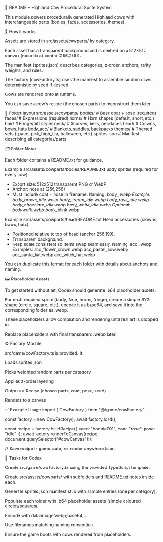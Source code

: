 📖 README – Highland Cow Procedural Sprite System

This module powers procedurally generated Highland cows with interchangeable parts (bodies, faces, accessories, themes).

🔧 How it works

Assets are stored in src/assets/cowparts/ by category.

Each asset has a transparent background and is centred on a 512×512 canvas (nose tip at centre (256,256)).

The manifest (sprites.json) describes categories, z-order, anchors, rarity weights, and rules.

The factory (cowFactory.ts) uses the manifest to assemble random cows, deterministic by seed if desired.

Cows are rendered onto <canvas> at runtime.

You can save a cow’s recipe (the chosen parts) to reconstruct them later.

📂 Folder layout
src/assets/cowparts/
  bodies/       # Base coat + pose (required)
  faces/        # Expressions (required)
  horns/        # Horn shapes (default, short, etc.)
  hair/         # Fringe/tuft styles
  neck/         # Scarves, bells, necklaces
  head/         # Crowns, bows, hats
  body_acc/     # Blankets, saddles, backpacks
  themes/       # Themed sets (space, pink_high_tea, halloween, etc.)
  sprites.json  # Manifest describing all categories/parts

🗂 Folder Notes

Each folder contains a README.txt for guidance.

Example src/assets/cowparts/bodies/README.txt
Body sprites (required for every cow).
- Export size: 512x512 transparent PNG or WebP
- Anchor: nose at (256,256)
- Must include coat + pose in filename.
Naming:
  body_<coat>_<pose>.webp
Example:
  body_brown_idle.webp
  body_cream_idle.webp
  body_rose_idle.webp
  body_chocolate_idle.webp
  body_white_idle.webp
Optional:
  body_<coat>_walk.webp
  body_<coat>_blink.webp

Example src/assets/cowparts/head/README.txt
Head accessories (crowns, bows, hats).
- Positioned relative to top of head (anchor 256,190).
- Transparent background.
- Keep scale consistent so items swap seamlessly.
Naming:
  acc_<item>.webp
Examples:
  acc_flower_crown.webp
  acc_pastel_bow.webp
  acc_santa_hat.webp
  acc_witch_hat.webp


You can duplicate this format for each folder with details about anchors and naming.

🖼 Placeholder Assets

To get started without art, Codex should generate .b64 placeholder assets:

For each required sprite (body, face, horns, fringe), create a simple SVG shape (circle, square, etc.), encode it as base64, and save it into the corresponding folder as .webp.

These placeholders allow compilation and rendering until real art is dropped in.

Replace placeholders with final transparent .webp later.

⚙️ Factory Module

src/game/cowFactory.ts is provided. It:

Loads sprites.json

Picks weighted random parts per category

Applies z-order layering

Outputs a Recipe (chosen parts, coat, pose, seed)

Renders to a canvas

✅ Example Usage
import { CowFactory } from "@/game/cowFactory";

const factory = new CowFactory();
await factory.load();

const recipe = factory.buildRecipe({ seed: "bonnie001", coat: "rose", pose: "idle" });
await factory.renderToCanvas(recipe, document.querySelector("#cowCanvas")!);

// Save recipe in game state, re-render anywhere later.

🚀 Tasks for Codex

Create src/game/cowFactory.ts using the provided TypeScript template.

Create src/assets/cowparts/ with subfolders and README.txt notes inside each.

Generate sprites.json manifest stub with sample entries (one per category).

Populate each folder with .b64 placeholder assets (simple coloured circles/squares).

Encode with data:image/webp;base64,...

Use filenames matching naming convention.

Ensure the game boots with cows rendered from placeholders.